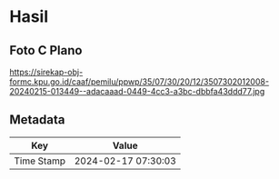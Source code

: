 # Hasil

## Foto C Plano

https://sirekap-obj-formc.kpu.go.id/caaf/pemilu/ppwp/35/07/30/20/12/3507302012008-20240215-013449--adacaaad-0449-4cc3-a3bc-dbbfa43ddd77.jpg


## Metadata

| Key        | Value               |
| ---------- | ------------------- |
| Time Stamp | 2024-02-17 07:30:03 |



